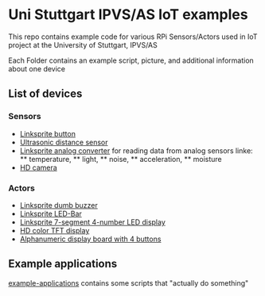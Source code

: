 # Uni Stuttgart IPVS/AS IoT examples
This repo contains example code for various RPi Sensors/Actors used in IoT project at the University of Stuttgart, IPVS/AS

Each Folder contains an example script, picture, and additional information about one device

## List of devices

### Sensors
* [Linksprite button](sensor-linksprite-button)
* [Ultrasonic distance sensor](sensor-ultrasonic-distance)
* [Linksprite analog converter](sensor-linksprite-ADconverter) for reading data from analog sensors linke: 
** temperature, 
** light, 
** noise, 
** acceleration, 
** moisture
* [HD camera](sensor-HD-camera)


### Actors
* [Linksprite dumb buzzer](actor-linksprite-buzzer)
* [Linksprite LED-Bar](actor-linksprite-led-bar)
* [Linksprite 7-segment 4-number LED display](actor-led-7segment-4numbers)
* [HD color TFT display](actor-graphic-TFT-display)
* [Alphanumeric display board with 4 buttons](actor-alphanumeric-display-board)



## Example applications
[example-applications](example-applications/) contains some scripts that "actually do something"
